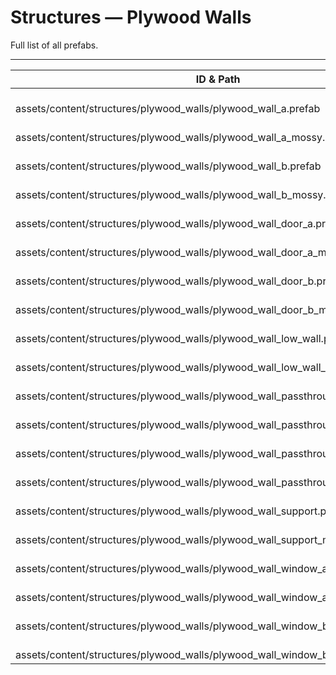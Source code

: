 # Structures — Plywood Walls
Full list of all <Badge type="warning" text="20"/> prefabs.

---
| ID & Path |
| --- |
| <Badge type="tip" text="1993047043"/> <br> assets/content/structures/plywood_walls/plywood_wall_a.prefab |
| <Badge type="tip" text="2256660023"/> <br> assets/content/structures/plywood_walls/plywood_wall_a_mossy.prefab |
| <Badge type="tip" text="842704064"/> <br> assets/content/structures/plywood_walls/plywood_wall_b.prefab |
| <Badge type="tip" text="3562324592"/> <br> assets/content/structures/plywood_walls/plywood_wall_b_mossy.prefab |
| <Badge type="tip" text="542538225"/> <br> assets/content/structures/plywood_walls/plywood_wall_door_a.prefab |
| <Badge type="tip" text="1442337096"/> <br> assets/content/structures/plywood_walls/plywood_wall_door_a_mossy.prefab |
| <Badge type="tip" text="1082037982"/> <br> assets/content/structures/plywood_walls/plywood_wall_door_b.prefab |
| <Badge type="tip" text="4094032587"/> <br> assets/content/structures/plywood_walls/plywood_wall_door_b_mossy.prefab |
| <Badge type="tip" text="1665064702"/> <br> assets/content/structures/plywood_walls/plywood_wall_low_wall.prefab |
| <Badge type="tip" text="485230769"/> <br> assets/content/structures/plywood_walls/plywood_wall_low_wall_mossy.prefab |
| <Badge type="tip" text="2288924592"/> <br> assets/content/structures/plywood_walls/plywood_wall_passthrough_a.prefab |
| <Badge type="tip" text="46554896"/> <br> assets/content/structures/plywood_walls/plywood_wall_passthrough_a_mossy.prefab |
| <Badge type="tip" text="2133467268"/> <br> assets/content/structures/plywood_walls/plywood_wall_passthrough_b.prefab |
| <Badge type="tip" text="276058027"/> <br> assets/content/structures/plywood_walls/plywood_wall_passthrough_b_mossy.prefab |
| <Badge type="tip" text="2675368469"/> <br> assets/content/structures/plywood_walls/plywood_wall_support.prefab |
| <Badge type="tip" text="3105513575"/> <br> assets/content/structures/plywood_walls/plywood_wall_support_mossy.prefab |
| <Badge type="tip" text="2438139919"/> <br> assets/content/structures/plywood_walls/plywood_wall_window_a.prefab |
| <Badge type="tip" text="2827139151"/> <br> assets/content/structures/plywood_walls/plywood_wall_window_a_mossy.prefab |
| <Badge type="tip" text="1424446150"/> <br> assets/content/structures/plywood_walls/plywood_wall_window_b.prefab |
| <Badge type="tip" text="584925797"/> <br> assets/content/structures/plywood_walls/plywood_wall_window_b_mossy.prefab |
